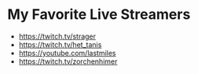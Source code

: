 # My Favorite Live Streamers

* <https://twitch.tv/strager>
* <https://twitch.tv/het_tanis>
* <https://youtube.com/lastmiles>
* <https://twitch.tv/zorchenhimer>
